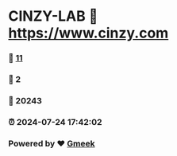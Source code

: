 # CINZY-LAB :link: https://www.cinzy.com 
### :page_facing_up: [11](https://www.cinzy.com/tag.html) 
### :speech_balloon: 2 
### :hibiscus: 20243 
### :alarm_clock: 2024-07-24 17:42:02 
### Powered by :heart: [Gmeek](https://github.com/Meekdai/Gmeek)
